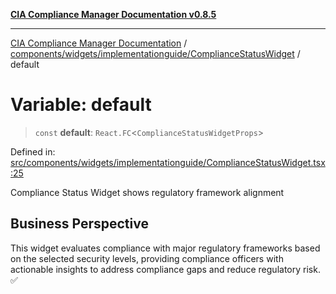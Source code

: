 [**CIA Compliance Manager Documentation v0.8.5**](../../../../../README.md)

***

[CIA Compliance Manager Documentation](../../../../../modules.md) / [components/widgets/implementationguide/ComplianceStatusWidget](../README.md) / default

# Variable: default

> `const` **default**: `React.FC`\<`ComplianceStatusWidgetProps`\>

Defined in: [src/components/widgets/implementationguide/ComplianceStatusWidget.tsx:25](https://github.com/Hack23/cia-compliance-manager/blob/3ae0301247f765ba03c8c0fe645db4718bb8af76/src/components/widgets/implementationguide/ComplianceStatusWidget.tsx#L25)

Compliance Status Widget shows regulatory framework alignment

## Business Perspective

This widget evaluates compliance with major regulatory frameworks based on
the selected security levels, providing compliance officers with actionable
insights to address compliance gaps and reduce regulatory risk. ✅
